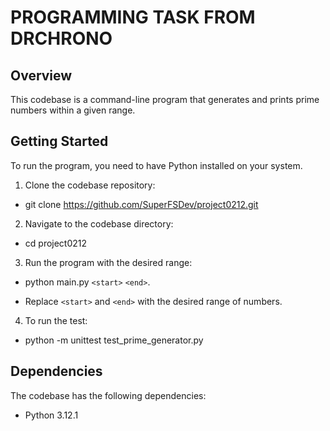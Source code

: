 # PROGRAMMING TASK FROM DRCHRONO

## Overview

This codebase is a command-line program that generates and prints prime numbers within a given range.

## Getting Started

To run the program, you need to have Python installed on your system.

1. Clone the codebase repository:

- git clone https://github.com/SuperFSDev/project0212.git

2. Navigate to the codebase directory:

- cd project0212

3. Run the program with the desired range:

- python main.py `<start>` `<end>`.

- Replace `<start>` and `<end>` with the desired range of numbers.

4. To run the test:

- python -m unittest test_prime_generator.py

## Dependencies

The codebase has the following dependencies:

- Python 3.12.1
